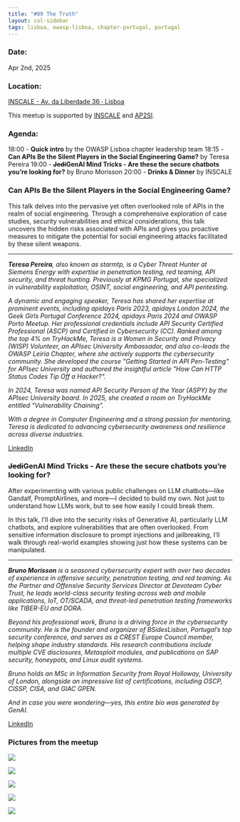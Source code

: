 ```yaml
---
title: "#09 The Truth"
layout: col-sidebar
tags: lisboa, owasp-lisboa, chapter-portugal, portugal
---
```


### Date:
Apr 2nd, 2025

### Location:
[INSCALE - Av. da Liberdade 36 · Lisboa](https://maps.app.goo.gl/DkSqfPSvRb7XKjrN9)

This meetup is supported by [INSCALE](https://www.inscale.net/) and [AP2SI](https://ap2si.org/).

### Agenda:
18:00 - **Quick intro** by the OWASP Lisboa chapter leadership team
18:15 - **Can APIs Be the Silent Players in the Social Engineering Game?** by Teresa Pereira
19:00 - **~~Jedi~~GenAI Mind Tricks - Are these the secure chatbots you’re looking for?** by Bruno Morisson
20:00 - **Drinks & Dinner** by INSCALE

### Can APIs Be the Silent Players in the Social Engineering Game?

This talk delves into the pervasive yet often overlooked role of APIs in the realm of social engineering. Through a comprehensive exploration of case studies, security vulnerabilities and ethical considerations, this talk uncovers the hidden risks associated with APIs and gives you proactive measures to mitigate the potential for social engineering attacks facilitated by these silent weapons.

---

***Teresa Pereira**, also known as starmtp, is a Cyber Threat Hunter at Siemens Energy with expertise in penetration testing, red teaming, API security, and threat hunting. Previously at KPMG Portugal, she specialized in vulnerability exploitation, OSINT, social engineering, and API pentesting.*

*A dynamic and engaging speaker, Teresa has shared her expertise at prominent events, including apidays Paris 2023, apidays London 2024, the Geek Girls Portugal Conference 2024, apidays Paris 2024 and OWASP Porto Meetup. Her professional credentials include API Security Certified Professional (ASCP) and Certified in Cybersecurity (CC).
Ranked among the top 4% on TryHackMe, Teresa is a Women in Security and Privacy (WISP) Volunteer, an APIsec University Ambassador, and also co-leads the OWASP Leiria Chapter, where she actively supports the cybersecurity community. She developed the course "Getting Started in API Pen-Testing" for APIsec University and authored the insightful article "How Can HTTP Status Codes Tip Off a Hacker?".*

*In 2024, Teresa was named API Security Person of the Year (ASPY) by the APIsec University board. In 2025, she created a room on TryHackMe entitled "Vulnerability Chaining".*

*With a degree in Computer Engineering and a strong passion for mentoring, Teresa is dedicated to advancing cybersecurity awareness and resilience across diverse industries.*

[LinkedIn](https://pt.linkedin.com/in/maria-teresa-pereira)


### ~~Jedi~~GenAI Mind Tricks - Are these the secure chatbots you’re looking for?

After experimenting with various public challenges on LLM chatbots—like Gandalf, PromptAirlines, and more—I decided to build my own. Not just to understand how LLMs work, but to see how easily I could break them.

In this talk, I’ll dive into the security risks of Generative AI, particularly LLM chatbots, and explore vulnerabilities that are often overlooked. From sensitive information disclosure to prompt injections and jailbreaking, I’ll walk through real-world examples showing just how these systems can be manipulated.

---

***Bruno Morisson** is a seasoned cybersecurity expert with over two decades of experience in offensive security, penetration testing, and red teaming. As the Partner and Offensive Security Services Director at Devoteam Cyber Trust, he leads world-class security testing across web and mobile applications, IoT, OT/SCADA, and threat-led penetration testing frameworks like TIBER-EU and DORA.*

*Beyond his professional work, Bruno is a driving force in the cybersecurity community. He is the founder and organizer of BSidesLisbon, Portugal’s top security conference, and serves as a CREST Europe Council member, helping shape industry standards. His research contributions include multiple CVE disclosures, Metasploit modules, and publications on SAP security, honeypots, and Linux audit systems.*

*Bruno holds an MSc in Information Security from Royal Holloway, University of London, alongside an impressive list of certifications, including OSCP, CISSP, CISA, and GIAC GPEN.*

*And in case you were wondering—yes, this entire bio was generated by GenAI.*

[LinkedIn](https://www.linkedin.com/in/nick-vinson-a147971bb/)

### Pictures from the meetup

![](2025-04-02/000.jpeg)

![](2025-04-02/001.jpeg)

![](2025-04-02/002.jpeg)

![](2025-04-02/003.jpeg)

![](2025-04-02/004.jpeg)